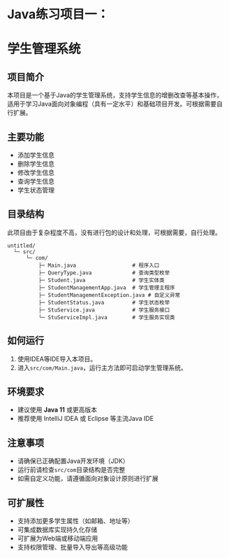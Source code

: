 # Java练习项目一：

# 学生管理系统

## 项目简介
本项目是一个基于Java的学生管理系统，支持学生信息的增删改查等基本操作，适用于学习Java面向对象编程（具有一定水平）和基础项目开发。可根据需要自行扩展。

## 主要功能
- 添加学生信息
- 删除学生信息
- 修改学生信息
- 查询学生信息
- 学生状态管理

## 目录结构
此项目由于复杂程度不高，没有进行包的设计和处理，可根据需要，自行处理。
```
untitled/
  └─ src/
      └─ com/
          ├─ Main.java                  # 程序入口
          ├─ QueryType.java             # 查询类型枚举
          ├─ Student.java               # 学生实体类
          ├─ StudentManagementApp.java  # 学生管理主程序
          ├─ StudentManagementException.java # 自定义异常
          ├─ StudentStatus.java         # 学生状态枚举
          ├─ StuService.java            # 学生服务接口
          └─ StuServiceImpl.java        # 学生服务实现类
```

## 如何运行
1. 使用IDEA等IDE导入本项目。
2. 进入`src/com/Main.java`，运行主方法即可启动学生管理系统。

## 环境要求
- 建议使用 **Java 11** 或更高版本
- 推荐使用 IntelliJ IDEA 或 Eclipse 等主流Java IDE

## 注意事项
- 请确保已正确配置Java开发环境（JDK）
- 运行前请检查`src/com`目录结构是否完整
- 如需自定义功能，请遵循面向对象设计原则进行扩展

## 可扩展性
- 支持添加更多学生属性（如邮箱、地址等）
- 可集成数据库实现持久化存储
- 可扩展为Web端或移动端应用
- 支持权限管理、批量导入导出等高级功能
